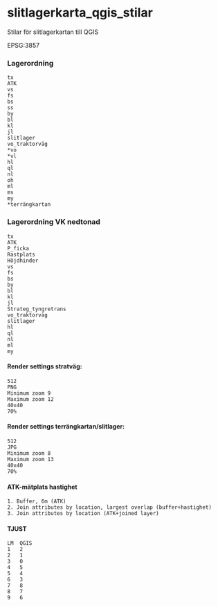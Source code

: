 # slitlagerkarta_qgis_stilar

Stilar för slitlagerkartan till QGIS

EPSG:3857

### Lagerordning 
	tx  
	ATK  
	vs  
	fs  
	bs  
	ss  
	by  
	bl  
	kl  
	jl  
	slitlager  
	vo_traktorväg      
	*vo  
	*vl  
	hl  
	ql  
	nl  
	oh  
	ml  
	ms  
	my  
	*terrängkartan  

### Lagerordning VK nedtonad  
	tx  
	ATK  
	P_ficka  
	Rastplats  
	Höjdhinder  
	vs  
	fs  
	bs  
	by  
	bl  
	kl  
	jl  
	Strateg_tyngretrans  
	vo_traktorväg  
	slitlager  
	hl  
	ql  
	nl  
	ml  
	my  

#### Render settings stratväg:
	512  
	PNG  
	Minimum zoom 9  
	Maximum zoom 12  
	40x40  
	70%  

#### Render settings terrängkartan/slitlager:
	512  
	JPG  
	Minimum zoom 8  
	Maximum zoom 13  
	40x40  
	70%  

#### ATK-mätplats hastighet
	1. Buffer, 6m (ATK)    
	2. Join attributes by location, largest overlap (buffer+hastighet)  
	3. Join attributes by location (ATK+joined layer)

#### TJUST						
	LM	QGIS  
	1	2  
	2	1  
	3	0  
	4	5  
	5	4  
	6	3  
	7	8  
	8	7  
	9	6  